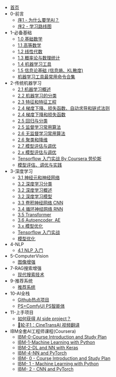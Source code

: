 * [首页](README.md)
* 0-前言
  * [序1 - 为什么要学AI？](0-Preface/%E5%BA%8F1%20-%20%E4%B8%BA%E4%BB%80%E4%B9%88%E8%A6%81%E5%AD%A6AI%EF%BC%9F.md)
  * [序2 - 学习路线图](0-Preface/%E5%BA%8F2%20-%20%E5%AD%A6%E4%B9%A0%E8%B7%AF%E7%BA%BF%E5%9B%BE.md)
* 1-必备基础
  * [1.0 基础数学](1-EssentialBasics/1.0%20%E5%9F%BA%E7%A1%80%E6%95%B0%E5%AD%A6.md)
  * [1.1 高等数学](1-EssentialBasics/1.1%20%E9%AB%98%E7%AD%89%E6%95%B0%E5%AD%A6.md)
  * [1.2 线性代数](1-EssentialBasics/1.2%20%E7%BA%BF%E6%80%A7%E4%BB%A3%E6%95%B0.md)
  * [1.3 概率论与数理统计](1-EssentialBasics/1.3%20%E6%A6%82%E7%8E%87%E8%AE%BA%E4%B8%8E%E6%95%B0%E7%90%86%E7%BB%9F%E8%AE%A1.md)
  * [1.4 机器学习工具](1-EssentialBasics/1.4%20%E6%9C%BA%E5%99%A8%E5%AD%A6%E4%B9%A0%E5%B7%A5%E5%85%B7.md)
  * [1.5 信息论基础 (信息熵、KL散度)](1-EssentialBasics/1.5%20%E4%BF%A1%E6%81%AF%E8%AE%BA%E5%9F%BA%E7%A1%80%20%28%E4%BF%A1%E6%81%AF%E7%86%B5%E3%80%81KL%E6%95%A3%E5%BA%A6%29.md)
  * [机器学习工具最常用命令合集](1-EssentialBasics/%E6%9C%BA%E5%99%A8%E5%AD%A6%E4%B9%A0%E5%B7%A5%E5%85%B7%E6%9C%80%E5%B8%B8%E7%94%A8%E5%91%BD%E4%BB%A4%E5%90%88%E9%9B%86.md)
* 2-传统机器学习
  * [2.1 机器学习概述](2-MachineLearning/2.1%20%E6%9C%BA%E5%99%A8%E5%AD%A6%E4%B9%A0%E6%A6%82%E8%BF%B0.md)
  * [2.2 机器学习的分类](2-MachineLearning/2.2%20%E6%9C%BA%E5%99%A8%E5%AD%A6%E4%B9%A0%E7%9A%84%E5%88%86%E7%B1%BB.md)
  * [2.3 特征和特征工程](2-MachineLearning/2.3%20%E7%89%B9%E5%BE%81%E5%92%8C%E7%89%B9%E5%BE%81%E5%B7%A5%E7%A8%8B.md)
  * [2.4 梯度下降、损失函数、自动求导和链式法则](2-MachineLearning/2.4%20%E6%A2%AF%E5%BA%A6%E4%B8%8B%E9%99%8D%E3%80%81%E6%8D%9F%E5%A4%B1%E5%87%BD%E6%95%B0%E3%80%81%E8%87%AA%E5%8A%A8%E6%B1%82%E5%AF%BC%E5%92%8C%E9%93%BE%E5%BC%8F%E6%B3%95%E5%88%99.md)
  * [2.4 梯度下降和损失函数](2-MachineLearning/2.4%20%E6%A2%AF%E5%BA%A6%E4%B8%8B%E9%99%8D%E5%92%8C%E6%8D%9F%E5%A4%B1%E5%87%BD%E6%95%B0.md)
  * [2.5 回归与分类](2-MachineLearning/2.5%20%E5%9B%9E%E5%BD%92%E4%B8%8E%E5%88%86%E7%B1%BB.md)
  * [2.5 监督学习常用算法](2-MachineLearning/2.5%20%E7%9B%91%E7%9D%A3%E5%AD%A6%E4%B9%A0%E5%B8%B8%E7%94%A8%E7%AE%97%E6%B3%95.md)
  * [2.6 无监督学习常用算法](2-MachineLearning/2.6%20%E6%97%A0%E7%9B%91%E7%9D%A3%E5%AD%A6%E4%B9%A0%E5%B8%B8%E7%94%A8%E7%AE%97%E6%B3%95.md)
  * [2.6 聚类和降维](2-MachineLearning/2.6%20%E8%81%9A%E7%B1%BB%E5%92%8C%E9%99%8D%E7%BB%B4.md)
  * [2.7 模型评估与调优](2-MachineLearning/2.7%20%E6%A8%A1%E5%9E%8B%E8%AF%84%E4%BC%B0%E4%B8%8E%E8%B0%83%E4%BC%98.md)
  * [2.x 模型评估与调优](2-MachineLearning/2.x%20%E6%A8%A1%E5%9E%8B%E8%AF%84%E4%BC%B0%E4%B8%8E%E8%B0%83%E4%BC%98.md)
  * [Tensorflow 入门实战 By Coursera 劳伦斯](2-MachineLearning/Tensorflow%20%E5%85%A5%E9%97%A8%E5%AE%9E%E6%88%98%20By%20Coursera%20%E5%8A%B3%E4%BC%A6%E6%96%AF.md)
  * [模型评估、调优与实践](2-MachineLearning/%E6%A8%A1%E5%9E%8B%E8%AF%84%E4%BC%B0%E3%80%81%E8%B0%83%E4%BC%98%E4%B8%8E%E5%AE%9E%E8%B7%B5.md)
* 3-深度学习
  * [3.1 神经元和神经网络](3-DeepLearning/3.1%20%E7%A5%9E%E7%BB%8F%E5%85%83%E5%92%8C%E7%A5%9E%E7%BB%8F%E7%BD%91%E7%BB%9C.md)
  * [3.2 深度学习分类](3-DeepLearning/3.2%20%E6%B7%B1%E5%BA%A6%E5%AD%A6%E4%B9%A0%E5%88%86%E7%B1%BB.md)
  * [3.2 深度学习概述](3-DeepLearning/3.2%20%E6%B7%B1%E5%BA%A6%E5%AD%A6%E4%B9%A0%E6%A6%82%E8%BF%B0.md)
  * [3.2 深度学习模型](3-DeepLearning/3.2%20%E6%B7%B1%E5%BA%A6%E5%AD%A6%E4%B9%A0%E6%A8%A1%E5%9E%8B.md)
  * [3.3 卷积神经网络 CNN](3-DeepLearning/3.3%20%E5%8D%B7%E7%A7%AF%E7%A5%9E%E7%BB%8F%E7%BD%91%E7%BB%9C%20CNN.md)
  * [3.4 循环神经网络 RNN](3-DeepLearning/3.4%20%E5%BE%AA%E7%8E%AF%E7%A5%9E%E7%BB%8F%E7%BD%91%E7%BB%9C%20RNN.md)
  * [3.5 Transformer](3-DeepLearning/3.5%20Transformer.md)
  * [3.6 Autoencoder, AE](3-DeepLearning/3.6%20Autoencoder%2C%20AE.md)
  * [3.x 模型优化](3-DeepLearning/3.x%20%E6%A8%A1%E5%9E%8B%E4%BC%98%E5%8C%96.md)
  * [Tensorflow 入门实战](3-DeepLearning/Tensorflow%20%E5%85%A5%E9%97%A8%E5%AE%9E%E6%88%98.md)
  * [模型优化](3-DeepLearning/%E6%A8%A1%E5%9E%8B%E4%BC%98%E5%8C%96.md)
* 4-NLP
  * [4.1 NLP 入门](4-NLP/4.1%20NLP%20%E5%85%A5%E9%97%A8.md)
* 5-ComputerVision
  * [图像增强](5-ComputerVision/%E5%9B%BE%E5%83%8F%E5%A2%9E%E5%BC%BA.md)
* 7-RAG搜索增强
  * [现代搜索技术](7-RAG/%E7%8E%B0%E4%BB%A3%E6%90%9C%E7%B4%A2%E6%8A%80%E6%9C%AF.md)
* 9-推荐系统
  * [推荐系统](9-RecommendSystem/%E6%8E%A8%E8%8D%90%E7%B3%BB%E7%BB%9F.md)
* 10-AI全栈
  * [Github热点项目](10-AI-Full-Stack/Github%E7%83%AD%E7%82%B9%E9%A1%B9%E7%9B%AE.md)
  * [PS+ComfyUI PS智能体](10-AI-Full-Stack/PS%2BComfyUI%20PS%E6%99%BA%E8%83%BD%E4%BD%93.md)
* 11-上手项目
  * [如何获得 AI side project？](11-Side-Project/%E5%A6%82%E4%BD%95%E8%8E%B7%E5%BE%97%20AI%20side%20project%EF%BC%9F.md)
  * [🛞轮子1：CineTransAI 视频翻译](11-Side-Project/%F0%9F%9B%9E%E8%BD%AE%E5%AD%901%EF%BC%9ACineTransAI%20%E8%A7%86%E9%A2%91%E7%BF%BB%E8%AF%91.md)
* IBM全套AI工程师课程(Coursera)
  * [IBM-0-Course Introduction and Study Plan](IBM-AI-Engineer-Course/IBM-0-Course%20Introduction%20and%20Study%20Plan.md)
  * [IBM-1-Machine Learning with Python](IBM-AI-Engineer-Course/IBM-1-Machine%20Learning%20with%20Python.md)
  * [IBM-2-DL and NN with Keras](IBM-AI-Engineer-Course/IBM-2-DL%20and%20NN%20with%20Keras.md)
  * [IBM-4-NN and PyTorch](IBM-AI-Engineer-Course/IBM-4-NN%20and%20PyTorch.md)
  * [IBM- 0 - Course Introduction and Study Plan](IBM-AI-Engineer-Course/IBM-%200%20-%20Course%20Introduction%20and%20Study%20Plan.md)
  * [IBM- 1 - Machine Learning with Python](IBM-AI-Engineer-Course/IBM-%201%20-%20Machine%20Learning%20with%20Python.md)
  * [IBM- 2 - CNN and PyTorch](IBM-AI-Engineer-Course/IBM-%202%20-%20CNN%20and%20PyTorch.md)
